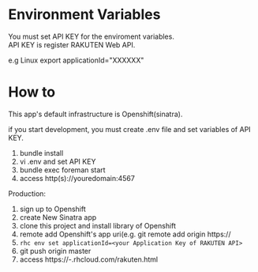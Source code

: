 Environment Variables
=====================
You must set API KEY for the enviroment variables.  
API KEY is register RAKUTEN Web API.
 
 e.g Linux
   export applicationId="XXXXXX"

How to
=====================
This app's default infrastructure is Openshift(sinatra). 


if you start development, you must create .env file and
set variables of API KEY. 


1. bundle install
2. vi .env and set API KEY
3. bundle exec foreman start
4. access http(s)://youredomain:4567

Production:
 1. sign up to Openshift
 2. create New Sinatra app
 3. clone this project and install library of Openshift
 4. remote add Openshift's app uri(e.g. git remote add origin https://<openshift>
 5. `rhc env set applicationId=<your Application Key of RAKUTEN API>`
 6. git push origin master
 7. access https://<appname>-<username>.rhcloud.com/rakuten.html
 
